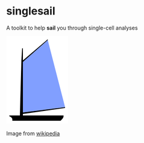singlesail
==========

A toolkit to help **sail** you through single-cell analyses

![single-sailed catboat](Sail_plan_catboat.svg)

<!--![Popeye the sailor man](popeye_wallpaper_small.jpeg)-->

Image from [wikipedia](http://en.wikipedia.org/wiki/File:Sail_plan_catboat.svg)